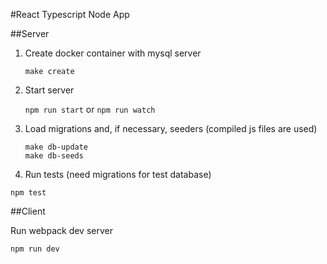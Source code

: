 #React Typescript Node App

##Server

1. Create docker container with mysql server

    `make create`
    
2. Start server

    `npm run start` or `npm run watch`

3. Load migrations and, if necessary, seeders (compiled js files are used)

    ```
    make db-update
    make db-seeds
    ```
    
4. Run tests (need migrations for test database)

`npm test`

##Client

Run webpack dev server

`npm run dev`